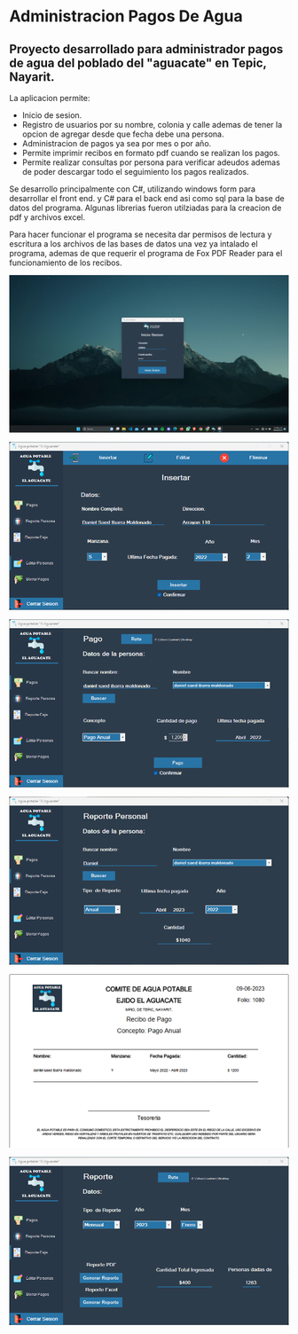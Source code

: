 # Administracion Pagos De Agua

## Proyecto desarrollado para administrador pagos de agua del poblado del "aguacate" en Tepic, Nayarit.

La aplicacion permite:

- Inicio de sesion.
- Registro de usuarios por su nombre, colonia y calle ademas de tener la opcion de agregar desde que fecha debe una persona.
- Administracion de pagos ya sea por mes o por año.
- Permite imprimir recibos en formato pdf cuando se realizan los pagos.
- Permite realizar consultas por persona para verificar adeudos ademas de poder descargar todo el seguimiento los pagos realizados.

Se desarrollo principalmente con C#, utilizando windows form para desarrollar el front end. y C# para el back end asi como sql para la base de datos del programa. Algunas librerias fueron utilziadas para la creacion de pdf y archivos excel.

Para hacer funcionar el programa se necesita dar permisos de lectura y escritura a los archivos de las bases de datos una vez ya intalado el programa, ademas de que requerir el programa de Fox PDF Reader para el funcionamiento de los recibos.

![alt text](https://github.com/DanielSaed/Administracion-Pagos-Agua/blob/main/img-github/InicioSesion.png)

![alt text](https://github.com/DanielSaed/Administracion-Pagos-Agua/blob/main/img-github/registro.png)

![alt text](https://github.com/DanielSaed/Administracion-Pagos-Agua/blob/main/img-github/pago.png)

![alt text](https://github.com/DanielSaed/Administracion-Pagos-Agua/blob/main/img-github/reportepersona.png)

![alt text](https://github.com/DanielSaed/Administracion-Pagos-Agua/blob/main/img-github/recibo.png)

![alt text](https://github.com/DanielSaed/Administracion-Pagos-Agua/blob/main/img-github/reportecaja.png)
